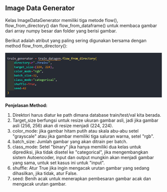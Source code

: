 ## Image Data Generator

Kelas ImageDataGenerator memiliki tiga metode flow(), flow_from_directory() dan flow_from_dataframe() untuk membaca gambar dari array numpy besar dan folder yang berisi gambar.

Berikut adalah atribut yang paling sering digunakan bersama dengan method flow_from_directory():

![](img/train_gen.png)

**Penjelasan Method:**

1. Direktori harus diatur ke path dimana database train/test/val kita berada.
2. Target_size berfungsi untuk resize ukuran gambar asli, jadi jika gambar asli (256, 256) akan di resize menjadi (224, 224).
3. color_mode: jika gambar hitam putih atau skala abu-abu setel "grayscale" atau jika gambar memiliki tiga saluran warna, setel "rgb".
4. batch_size: Jumlah gambar yang akan ditrain per batch.
5. class_mode: Setel "binary" jika hanya memiliki dua kelas untuk diprediksi, jika tidak disetel ke "categorical", jika  mengembangkan sistem Autoencoder, input dan output mungkin akan menjadi gambar yang sama, untuk set kasus ini untuk "input".
6. shuffle: Atur True jika ingin mengacak urutan gambar yang sedang dihasilkan, jika tidak, atur False.
7. seed: Benih acak untuk menerapkan pembesaran gambar acak dan mengacak urutan gambar.